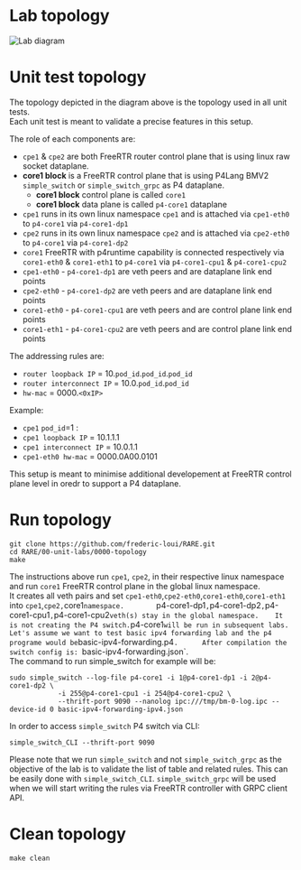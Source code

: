 # Lab topology

![Lab diagram](https://github.com/frederic-loui/RARE/raw/master/resources/0000-topology.png)

# Unit test topology
The topology depicted in the diagram above is the topology used in all unit tests.    
Each unit test is meant to validate a precise features in this setup.  

The role of each components are:

* `cpe1` & `cpe2` are both FreeRTR router control plane that is using linux raw socket dataplane. 
* **core1 block** is a FreeRTR control plane that is using P4Lang BMV2 `simple_switch` or `simple_switch_grpc` as P4 dataplane. 
    * **core1 block** control plane is called `core1`
    * **core1 block** data plane is called `p4-core1` dataplane 
* `cpe1` runs in its own linux namespace `cpe1` and is attached via `cpe1-eth0` to `p4-core1` via `p4-core1-dp1` 
* `cpe2` runs in its own linux namespace `cpe2` and is attached via `cpe2-eth0` to `p4-core1` via `p4-core1-dp2` 
* `core1` FreeRTR with p4runtime capability is connected respectively via `core1-eth0` & `core1-eth1` to `p4-core1` via `p4-core1-cpu1` & `p4-core1-cpu2`
* `cpe1-eth0` - `p4-core1-dp1` are veth peers and are dataplane link end points
* `cpe2-eth0` - `p4-core1-dp2` are veth peers and are dataplane link end points
* `core1-eth0` - `p4-core1-cpu1` are veth peers and are control plane link end points
* `core1-eth1` - `p4-core1-cpu2` are veth peers and are control plane link end points

The addressing rules are:    
* `router loopback IP` = 10.`pod_id`.`pod_id`.`pod_id` 
* `router interconnect IP` = 10.0.`pod_id`.`pod_id`
* `hw-mac` = 0000.`<0xIP>` 

Example: 
* `cpe1` `pod_id`=1 : 
* `cpe1 loopback IP` = 10.1.1.1  
* `cpe1 interconnect IP` = 10.0.1.1 
* `cpe1-eth0 hw-mac` = 0000.0A00.0101 

This setup is meant to minimise additional developement at FreeRTR control plane level in oredr to support a P4 dataplane.   

# Run topology
```
git clone https://github.com/frederic-loui/RARE.git
cd RARE/00-unit-labs/0000-topology
make
```
The instructions above run `cpe1`, `cpe2`, in their respective linux namespace     
and run `core1` FreeRTR control plane in the global linux namespace.    
It creates all veth pairs and set `cpe1-eth0`,`cpe2-eth0`,`core1-eth0`,`core1-eth1` into `cpe1`,`cpe2,`core1` namespace.        
`p4-core1-dp1`,`p4-core1-dp2`,`p4-core1-cpu1`,`p4-core1-cpu2` veth(s) stay in the global namespace.   
It is not creating the P4 switch. `p4-core1` will be run in subsequent labs.   
Let's assume we want to test basic ipv4 forwarding lab and the p4 programe would be `basic-ipv4-forwarding.p4`.     
After compilation the switch config is: `basic-ipv4-forwarding.json`.   
The command to run simple_switch for example will be:    
```
sudo simple_switch --log-file p4-core1 -i 1@p4-core1-dp1 -i 2@p4-core1-dp2 \
			-i 255@p4-core1-cpu1 -i 254@p4-core1-cpu2 \
			--thrift-port 9090 --nanolog ipc:///tmp/bm-0-log.ipc --device-id 0 basic-ipv4-forwarding-ipv4.json 
```

In order to access `simple_switch` P4 switch via CLI:   
```
simple_switch_CLI --thrift-port 9090
```
Please note that we run `simple_switch` and not `simple_switch_grpc` as the objective of the lab is to validate the list of table and related rules.
This can be easily done with `simple_switch_CLI`. `simple_switch_grpc` will be used when we will start writing the rules via FreeRTR controller with GRPC client API.

# Clean topology
```
make clean
```
